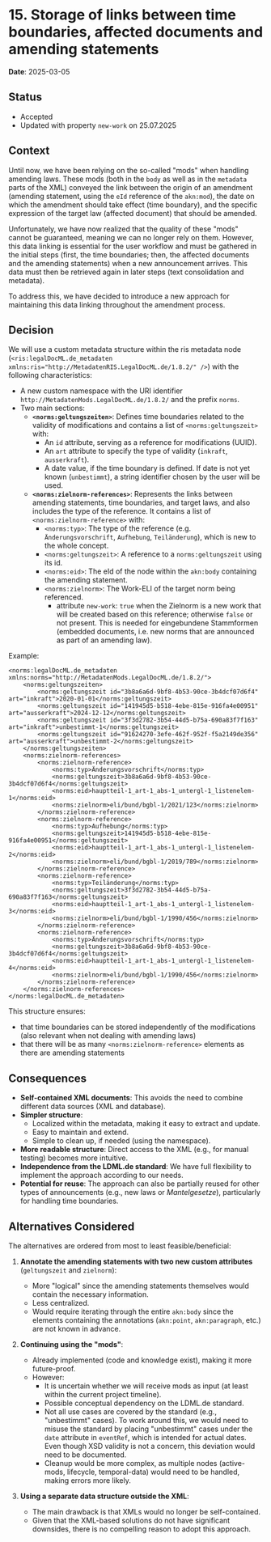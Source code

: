 # 15. Storage of links between time boundaries, affected documents and amending statements

**Date**: 2025-03-05

## Status

- Accepted
- Updated with property `new-work` on 25.07.2025

## Context

Until now, we have been relying on the so-called "mods" when handling amending laws. These mods (both in the `body` as well as in the `metadata` parts of the XML) conveyed the link between the origin of an amendment (amending statement, using the `eId` reference of the `akn:mod`), the date on which the amendment should take effect (time boundary), and the specific expression of the target law (affected document) that should be amended.

Unfortunately, we have now realized that the quality of these "mods" cannot be guaranteed, meaning we can no longer rely on them. However, this data linking is essential for the user workflow and must be gathered in the initial steps (first, the time boundaries; then, the affected documents and the amending statements) when a new announcement arrives. This data must then be retrieved again in later steps (text consolidation and metadata).

To address this, we have decided to introduce a new approach for maintaining this data linking throughout the amendment process.

## Decision

We will use a custom metadata structure within the ris metadata node (`<ris:legalDocML.de_metadaten xmlns:ris="http://MetadatenRIS.LegalDocML.de/1.8.2/" />`) with the following characteristics:

- A new custom namespace with the URI identifier `http://MetadatenMods.LegalDocML.de/1.8.2/` and the prefix `norms`.
- Two main sections:
  - **`<norms:geltungszeiten>`**: Defines time boundaries related to the validity of modifications and contains a list of `<norms:geltungszeit>` with:
    - An `id` attribute, serving as a reference for modifications (UUID).
    - An `art` attribute to specify the type of validity (`inkraft`, `ausserkraft`).
    - A date value, if the time boundary is defined. If date is not yet known (`unbestimmt`), a string identifier chosen by the user will be used.
  - **`<norms:zielnorm-references>`**: Represents the links between amending statements, time boundaries, and target laws, and also includes the type of the reference. It contains a list of `<norms:zielnorm-reference>` with:
    - `<norms:typ>`: The type of the reference (e.g. `Änderungsvorschrift`, `Aufhebung`, `Teiländerung`), which is new to the whole concept.
    - `<norms:geltungszeit>`: A reference to a `norms:geltungszeit` using its id.
    - `<norms:eid>`: The eId of the node within the `akn:body` containing the amending statement.
    - `<norms:zielnorm>`: The Work-ELI of the target norm being referenced.
        - attribute `new-work`: `true` when the Zielnorm is a new work that will be created based on this reference; otherwise `false` or not present. This is needed for eingebundene Stammformen (embedded documents, i.e. new norms that are announced as part of an amending law).

Example:

```
<norms:legalDocML.de_metadaten xmlns:norms="http://MetadatenMods.LegalDocML.de/1.8.2/">
    <norms:geltungszeiten>
        <norms:geltungszeit id="3b8a6a6d-9bf8-4b53-90ce-3b4dcf07d6f4" art="inkraft">2020-01-01</norms:geltungszeit>
        <norms:geltungszeit id="141945d5-b518-4ebe-815e-916fa4e00951" art="ausserkraft">2024-12-12</norms:geltungszeit>
        <norms:geltungszeit id="3f3d2782-3b54-44d5-b75a-690a83f7f163" art="inkraft">unbestimmt-1</norms:geltungszeit>
        <norms:geltungszeit id="91624270-3efe-462f-952f-f5a2149de356" art="ausserkraft">unbestimmt-2</norms:geltungszeit>
    </norms:geltungszeiten>
    <norms:zielnorm-references>
        <norms:zielnorm-reference>
            <norms:typ>Änderungsvorschrift</norms:typ>
            <norms:geltungszeit>3b8a6a6d-9bf8-4b53-90ce-3b4dcf07d6f4</norms:geltungszeit>
            <norms:eid>hauptteil-1_art-1_abs-1_untergl-1_listenelem-1</norms:eid>
            <norms:zielnorm>eli/bund/bgbl-1/2021/123</norms:zielnorm>
        </norms:zielnorm-reference>
        <norms:zielnorm-reference>
            <norms:typ>Aufhebung</norms:typ>
            <norms:geltungszeit>141945d5-b518-4ebe-815e-916fa4e00951</norms:geltungszeit>
            <norms:eid>hauptteil-1_art-1_abs-1_untergl-1_listenelem-2</norms:eid>
            <norms:zielnorm>eli/bund/bgbl-1/2019/789</norms:zielnorm>
        </norms:zielnorm-reference>
        <norms:zielnorm-reference>
            <norms:typ>Teiländerung</norms:typ>
            <norms:geltungszeit>3f3d2782-3b54-44d5-b75a-690a83f7f163</norms:geltungszeit>
            <norms:eid>hauptteil-1_art-1_abs-1_untergl-1_listenelem-3</norms:eid>
            <norms:zielnorm>eli/bund/bgbl-1/1990/456</norms:zielnorm>
        </norms:zielnorm-reference>
        <norms:zielnorm-reference>
            <norms:typ>Änderungsvorschrift</norms:typ>
            <norms:geltungszeit>3b8a6a6d-9bf8-4b53-90ce-3b4dcf07d6f4</norms:geltungszeit>
            <norms:eid>hauptteil-1_art-1_abs-1_untergl-1_listenelem-4</norms:eid>
            <norms:zielnorm>eli/bund/bgbl-1/1990/456</norms:zielnorm>
        </norms:zielnorm-reference>
    </norms:zielnorm-references>
</norms:legalDocML.de_metadaten>
```

This structure ensures:

- that time boundaries can be stored independently of the modifications (also relevant when not dealing with amending laws)
- that there will be as many `<norms:zielnorm-reference>` elements as there are amending statements

## Consequences

- **Self-contained XML documents**: This avoids the need to combine different data sources (XML and database).
- **Simpler structure**:
  - Localized within the metadata, making it easy to extract and update.
  - Easy to maintain and extend.
  - Simple to clean up, if needed (using the namespace).
- **More readable structure**: Direct access to the XML (e.g., for manual testing) becomes more intuitive.
- **Independence from the LDML.de standard**: We have full flexibility to implement the approach according to our needs.
- **Potential for reuse**: The approach can also be partially reused for other types of announcements (e.g., new laws or _Mantelgesetze_), particularly for handling time boundaries.

## Alternatives Considered

The alternatives are ordered from most to least feasible/beneficial:

1. **Annotate the amending statements with two new custom attributes** (`geltungszeit` and `zielnorm`):

   - More "logical" since the amending statements themselves would contain the necessary information.
   - Less centralized.
   - Would require iterating through the entire `akn:body` since the elements containing the annotations (`akn:point`, `akn:paragraph`, etc.) are not known in advance.

2. **Continuing using the "mods"**:

   - Already implemented (code and knowledge exist), making it more future-proof.
   - However:
     - It is uncertain whether we will receive mods as input (at least within the current project timeline).
     - Possible conceptual dependency on the LDML.de standard.
     - Not all use cases are covered by the standard (e.g., "unbestimmt" cases). To work around this, we would need to misuse the standard by placing "unbestimmt" cases under the `date` attribute in `eventRef`, which is intended for actual dates. Even though XSD validity is not a concern, this deviation would need to be documented.
     - Cleanup would be more complex, as multiple nodes (active-mods, lifecycle, temporal-data) would need to be handled, making errors more likely.

3. **Using a separate data structure outside the XML**:
   - The main drawback is that XMLs would no longer be self-contained.
   - Given that the XML-based solutions do not have significant downsides, there is no compelling reason to adopt this approach.
